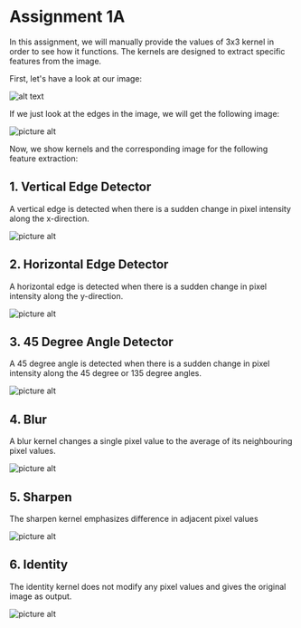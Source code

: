 # Assignment 1A #

In this assignment, we will manually provide the values of 3x3 kernel in order to see how it functions. The kernels are designed to extract specific features from the image. 

First, let's have a look at our image:

![alt text](https://github.com/nrajmalwar/Project-1/blob/master/Images/Helvetica_Normal.png)


If we just look at the edges in the image, we will get the following image:

![picture alt](https://github.com/nrajmalwar/Project-1/blob/master/Images/Helvetica_Edges.png)

Now, we show kernels and the corresponding image for the following feature extraction:

## 1. Vertical Edge Detector ##

A vertical edge is detected when there is a sudden change in pixel intensity along the x-direction.

![picture alt](https://github.com/nrajmalwar/Project-1/blob/master/Images/Vertical_Edge.png)

## 2. Horizontal Edge Detector ##

A horizontal edge is detected when there is a sudden change in pixel intensity along the y-direction.

![picture alt](https://github.com/nrajmalwar/Project-1/blob/master/Images/Horizontal_Edges.png)

## 3. 45 Degree Angle Detector ##

A 45 degree angle is detected when there is a sudden change in pixel intensity along the 45 degree or 135 degree angles.

![picture alt](https://github.com/nrajmalwar/Project-1/blob/master/Images/45_Degrees.png)

## 4. Blur ##

A blur kernel changes a single pixel value to the average of its neighbouring pixel values.

![picture alt](https://github.com/nrajmalwar/Project-1/blob/master/Images/Blur.png)

## 5. Sharpen ##

The sharpen kernel emphasizes difference in adjacent pixel values

![picture alt](https://github.com/nrajmalwar/Project-1/blob/master/Images/Sharpen.png)

## 6. Identity ##

The identity kernel does not modify any pixel values and gives the original image as output.

![picture alt](https://github.com/nrajmalwar/Project-1/blob/master/Images/Identity.png)
